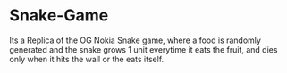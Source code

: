 # Snake-Game
Its a Replica of the OG Nokia Snake game, where a food is randomly generated and the snake grows 1 unit everytime it eats the fruit, and dies only when it hits the wall or the eats itself.
